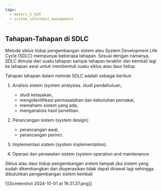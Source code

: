 ```yaml
---
tags:
  - materi_5_SIM
  - sistem_informasi_management
---
```

## Tahapan-Tahapan di SDLC

Metode siklus hidup pengembangan sistem atau System Development Life Cycle (SDLC) mempunyai beberapa tahapan. Sesuai dengan namanya, SDLC dimulai dari suatu tahapan sampai tahapan terakhir dan kembali lagi ke tahapan awal untuk membentuk suatu siklus atau daur hidup

Tahapan tahapan dalam metode SDLC adalah sebagai berikut:

1. Analisis sistem (system analysisa. studi pendahuluan,
	- studi kelayakan,
	- mengidentifikasi permasalahan dan kebutuhan pemakai,
	- memahami sistem yang ada,
	- menganalisis hasil penelitian.

2. Perancangan sistem (system design):
	- perancangan awal,
	- perancangan perinci.

3. Implementasi sistem (system implementation).
   
4. Operasi dan perawatan sistem (system operation and maintenance

Siklus atau daur hidup pengembangan sistem tampak jika sistem yang sudah dikembangkan dan dioperasikan tidak dapat dirawat lagi sehingga dibutuhkan pengembangan sistem kembali

![[Screenshot 2024-10-01 at 19.31.37.png]]

